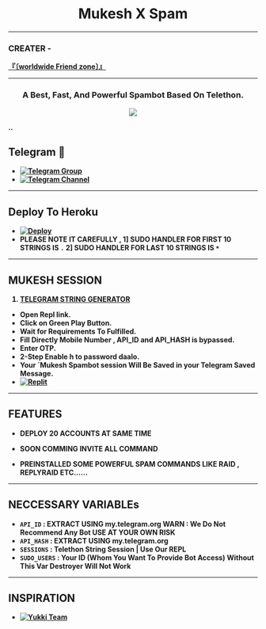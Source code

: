 <h1 align="center">
  <b> Mukesh X Spam  <b>
</h1>

------
<h3>CREATER - </h3>

[『〔worldwide Friend zone〕』](https://t.me/worldwide_friend_zone)



------

<h3 align="center">
  <b>A Best, Fast, And Powerful Spambot Based On Telethon.</b>
</h3
  
  ------
  <p align="center" length="100" breadth="100" border="5">
  <img src="https://telegra.ph/file/68089ed9af206daa90189.jpg">
</p>
..


## Telegram 🏪
- [![Telegram Group](https://img.shields.io/badge/Telegram-Group-brightgreen)](https://t.me/worldwide_friend_zone)
- [![Telegram Channel](https://img.shields.io/badge/Telegram-Channel-brightgreen)](https://t.me/mr_sukkun)
  
  
------
## Deploy To Heroku
- [![Deploy](https://www.herokucdn.com/deploy/button.svg)](https://heroku.com/deploy?template=https://github.com/Itz-mst-boy/SPAMBOT)
- PLEASE NOTE IT CAREFULLY , 1] SUDO HANDLER FOR FIRST 10 STRINGS IS `.`
 2] SUDO HANDLER FOR LAST 10 STRINGS IS `*`

------
## MUKESH SESSION 
1. [TELEGRAM STRING GENERATOR](https://t.me/itz_string_generator_bot)
- Open Repl link.
- Click on Green Play Button.
- Wait for Requirements To Fulfilled.
- Fill Directly Mobile Number , API_ID and API_HASH is bypassed. 
- Enter OTP.
- 2-Step Enable h to password daalo.
- Your `Mukesh Spambot session Will Be Saved in your Telegram Saved Message.
- [![Replit](https://repl.it/badge/github/AT-WORLDS-END/DESTROYER-SPAMBOT)](https://replit.com/@Itz-mst-boy/String-session?v=1)

------
## FEATURES

- DEPLOY 20 ACCOUNTS AT SAME TIME

- SOON COMMING INVITE ALL COMMAND

- PREINSTALLED SOME POWERFUL SPAM COMMANDS LIKE RAID , REPLYRAID ETC......

------
## NECCESSARY VARIABLEs
- `API_ID` : EXTRACT USING my.telegram.org WARN : We Do Not Recommend Any Bot **USE AT YOUR OWN RISK**
- `API_HASH` : EXTRACT USING my.telegram.org 
- `SESSIONS` : Telethon String Session | Use Our REPL
- `SUDO_USERS` : Your ID (Whom You Want To Provide Bot Access) **Without This Var Destroyer Will Not Work**

------
## INSPIRATION 

- [![Yukki Team](https://img.shields.io/badge/Yukki-Team-brightblue)](https://t.me/officialyukki)

